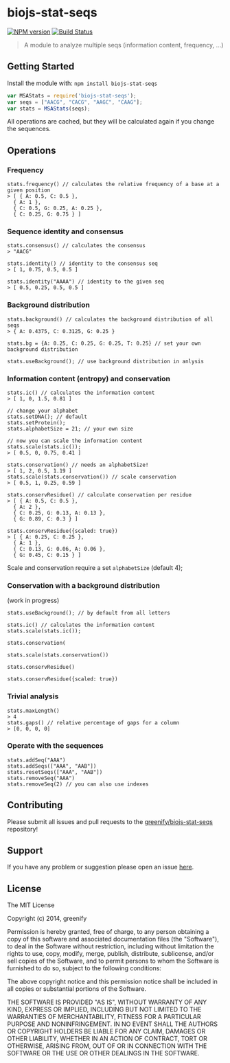 # biojs-stat-seqs

[![NPM version](http://img.shields.io/npm/v/biojs-stat-seqs.svg)](https://www.npmjs.org/package/biojs-stat-seqs) 
[![Build Status](https://secure.travis-ci.org/greenify/biojs-stat-seqs.png?branch=master)](http://travis-ci.org/greenify/biojs-stat-seqs) 

> A module to analyze multiple seqs (information content, frequency, ...)

## Getting Started
Install the module with: `npm install biojs-stat-seqs`

```javascript
var MSAStats = require('biojs-stat-seqs');
var seqs = ["AACG", "CACG", "AAGC", "CAAG"];
var stats = MSAStats(seqs);
```

All operations are cached, but they will be calculated again if you change the sequences.

## Operations

### Frequency

```
stats.frequency() // calculates the relative frequency of a base at a given position
> [ { A: 0.5, C: 0.5 },
  { A: 1 },
  { C: 0.5, G: 0.25, A: 0.25 },
  { C: 0.25, G: 0.75 } ]
```

### Sequence identity and consensus

```
stats.consensus() // calculates the consensus
> "AACG"

stats.identity() // identity to the consensus seq
> [ 1, 0.75, 0.5, 0.5 ]

stats.identity("AAAA") // identity to the given seq
> [ 0.5, 0.25, 0.5, 0.5 ]
```


### Background distribution

```
stats.background() // calculates the background distribution of all seqs
> { A: 0.4375, C: 0.3125, G: 0.25 }

stats.bg = {A: 0.25, C: 0.25, G: 0.25, T: 0.25} // set your own background distribution

stats.useBackground(); // use background distribution in anlysis
```

### Information content (entropy) and conservation

```
stats.ic() // calculates the information content
> [ 1, 0, 1.5, 0.81 ]

// change your alphabet
stats.setDNA(); // default
stats.setProtein();
stats.alphabetSize = 21; // your own size

// now you can scale the information content 
stats.scale(stats.ic());
> [ 0.5, 0, 0.75, 0.41 ]

stats.conservation() // needs an alphabetSize!
> [ 1, 2, 0.5, 1.19 ]
stats.scale(stats.conservation()) // scale conservation 
> [ 0.5, 1, 0.25, 0.59 ]

stats.conservResidue() // calculate conservation per residue
> [ { A: 0.5, C: 0.5 },
  { A: 2 },
  { C: 0.25, G: 0.13, A: 0.13 },
  { G: 0.89, C: 0.3 } ]

stats.conservResidue({scaled: true}) 
> [ { A: 0.25, C: 0.25 },
  { A: 1 },
  { C: 0.13, G: 0.06, A: 0.06 },
  { G: 0.45, C: 0.15 } ]
```

Scale and conservation require a set `alphabetSize` (default 4);


### Conservation with a background distribution

(work in progress)

```
stats.useBackground(); // by default from all letters

stats.ic() // calculates the information content
stats.scale(stats.ic());

stats.conservation(

stats.scale(stats.conservation())

stats.conservResidue() 

stats.conservResidue({scaled: true}) 
```

### Trivial analysis

```
stats.maxLength() 
> 4
stats.gaps() // relative percentage of gaps for a column
> [0, 0, 0, 0]
```

### Operate with the sequences

```
stats.addSeq("AAA")
stats.addSeqs(["AAA", "AAB"])
stats.resetSeqs(["AAA", "AAB"])
stats.removeSeq("AAA")
stats.removeSeq(2) // you can also use indexes
```

## Contributing

Please submit all issues and pull requests to the [greenify/biojs-stat-seqs](http://github.com/greenify/biojs-stat-seqs) repository!

## Support
If you have any problem or suggestion please open an issue [here](https://github.com/greenify/biojs-stat-seqs/issues).

## License 

The MIT License

Copyright (c) 2014, greenify

Permission is hereby granted, free of charge, to any person
obtaining a copy of this software and associated documentation
files (the "Software"), to deal in the Software without
restriction, including without limitation the rights to use,
copy, modify, merge, publish, distribute, sublicense, and/or sell
copies of the Software, and to permit persons to whom the
Software is furnished to do so, subject to the following
conditions:

The above copyright notice and this permission notice shall be
included in all copies or substantial portions of the Software.

THE SOFTWARE IS PROVIDED "AS IS", WITHOUT WARRANTY OF ANY KIND,
EXPRESS OR IMPLIED, INCLUDING BUT NOT LIMITED TO THE WARRANTIES
OF MERCHANTABILITY, FITNESS FOR A PARTICULAR PURPOSE AND
NONINFRINGEMENT. IN NO EVENT SHALL THE AUTHORS OR COPYRIGHT
HOLDERS BE LIABLE FOR ANY CLAIM, DAMAGES OR OTHER LIABILITY,
WHETHER IN AN ACTION OF CONTRACT, TORT OR OTHERWISE, ARISING
FROM, OUT OF OR IN CONNECTION WITH THE SOFTWARE OR THE USE OR
OTHER DEALINGS IN THE SOFTWARE.
